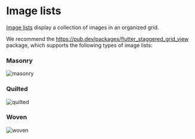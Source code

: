 <!--docs:
title: "Image lists"
layout: detail
section: components
excerpt: "Image lists display a collection of images in an organized grid."
iconId:
path: /catalog/image-lists/
-->

# Image lists

[Image lists](https://material.io/components/image-lists/) display a collection of images in an organized grid.

We recommend the https://pub.dev/packages/flutter_staggered_grid_view package, which supports the following types of image lists:

### Masonry

![masonry](https://user-images.githubusercontent.com/9378033/147645183-64700eef-23b9-4a24-b65f-50cea8bcb120.png)

### Quilted

![quilted](https://user-images.githubusercontent.com/9378033/147645193-08e2007b-015c-4e49-9449-d7a6e8429572.png)

### Woven

![woven](https://user-images.githubusercontent.com/9378033/147645196-0c66937a-ac25-4ec8-b7a3-25cce1f8de6a.png)

